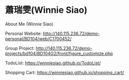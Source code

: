# 蕭瑞雯(Winnie Siao)
About Me (Winnie Siao)

Personal Website: http://140.115.236.72/demo-personal/BD104/web/C1700452/

Group Project: http://140.115.236.72/demo-projects/bd104/BD104G2/front/figure_customize.php

TodoList: https://winniesiao.github.io/TodoList/

Shopping Cart: https://winniesiao.github.io/shopping_cart/
